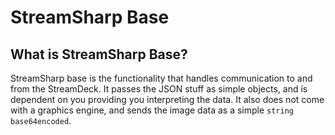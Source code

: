 # StreamSharp Base

## What is StreamSharp Base?

StreamSharp base is the functionality that handles communication to and from the StreamDeck. It passes the JSON stuff as simple objects, and is dependent on you providing you interpreting the data. It also does not come with a graphics engine, and sends the image data as a simple `string base64encoded`.